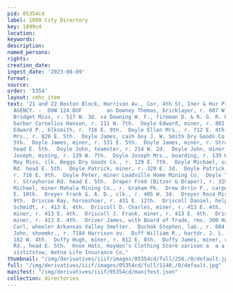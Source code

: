 ```yaml
---
pid: 05354cd
label: 1899 City Directory
key: 1899cd
location: 
keywords: 
description: 
named_persons: 
rights: 
creation_date: 
ingest_date: '2023-08-09'
format: 
source: 
order: '5354'
layout: cmhc_item
text: '21 and 22 Boston Block, Harrison Av., Cor. 4th St, Iner & Hur PIONEER INSURANCE
  AGENCY. -  DOW 124 DUF        an Downey Thomas, bricklayer, r. 607 W. 3d. = = Downing
  Bridget Miss, r. 517 W. 3d. sa Downing W. F., fireman D. & R. G. R. R.  Downs Frank,
  barber Cornelius Hanson, r. 111 W. 7th.  Doyle Edward, miner, r. 802 E. 6th.  Doyle
  Edward P., blksmith, r. 716 E. 9th.  Doyle Ellen Mrs., r. 712 E. 4th.  Doyle Fannie
  Mrs., r. 820 E. 5th.  Doyle James, cash boy J. W. Smith Dry Goods Co., r. 531 E.
  5th.  Doyle James, miner, r. 531 E. 5th.  Doyle James, miner, r. Strayhorse Rd.
  head E. 5th.  Doyle John, teamster, r. 214 W. 2d.  Doyle John, miner, r. 4094 Poplar.  Doyle
  Joseph, mining, r. 139 W. 7th.  Doyle Joseph Mrs., boarding, r. 139 W. 7th.  Doyle
  May Miss, clk. Beggs Dry Goods Co., r. 129 E. 7th.  Doyle Michael, saloon, Strayhorse
  Rd. head E. 5th.  Doyle Patrick, miner, r. 320 E. 3d.  Doyle Patrick E., engineer,
  r. 716 E. 9th.  Doyle Peter, miner Leadville Home Mining Co.  Doyle Thomas M., miner,
  r. Strayhorse Rd. head E. 5th.  Draper Fred (Bitzer & Draper), r. 329 W. 2d.  Draper
  Michael, miner Mahala Mining Co., r. Graham Pk.  Drew Orrin F., carpenter, r. 119
  E. 10th.  Dreyer Frank G. A. D., clk., r. 405 W. 3d.  Dreyer Rosa Miss, r. 218 E.
  9th.  Driscoe Ray, horseshoer, r. 431 E. 12th.  Driscoll Daniel, helper Francis
  Schmidt, r. 413 E. 4th.  Driscoll D. Charles, miner, r. 413 E. 4th.  Driscoll Jerry,
  miner, r. 413 E. 4th.  Driscoll J. Frank, miner, r. 413 E. 4th.  Driscoll J. William,
  miner, r. 413 E. 4th.  Driver James, with Board of Trade, rms. 300 Harrison av.  Dryer
  Carl, wheeler Arkansas Valley Smelter.  Duchok Stephen, lab., r. 604 W. Elm.  Duesterhoeft
  John, shoemkr., r. 7184 Harrison av.  Duff William R., bartdr. J. L. Conley, r.
  182 W. 4th.  Duffy Hugh, miner, r. 812 E. 8th.  Duffy James, miner, r. Strayhorse
  Rd., head E. 5th.  Knox Hats, Hayden’s Clothing Store sarison a  a a  Powell & Smith
  sistitstsw, Aetna Life Insurance Co,"    '
thumbnail: "/img/derivatives/iiif/images/05354cd/full/250,/0/default.jpg"
full: "/img/derivatives/iiif/images/05354cd/full/1140,/0/default.jpg"
manifest: "/img/derivatives/iiif/05354cd/manifest.json"
collection: directories
---
```

